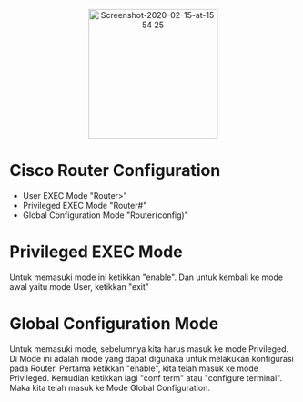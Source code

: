 <p align="center">
<img width="227" alt="Screenshot-2020-02-15-at-15 54 25" src="https://github.com/user-attachments/assets/b850417c-51c0-44bd-878b-9bfae400622d" />
</p>

# Cisco Router Configuration
- User EXEC Mode "Router>"
- Privileged EXEC Mode "Router#"
- Global Configuration Mode "Router(config)"

# Privileged EXEC Mode

<p>Untuk memasuki mode ini ketikkan "enable". Dan untuk kembali ke mode awal yaitu mode User, ketikkan "exit"</p>

# Global Configuration Mode

<p>Untuk memasuki mode, sebelumnya kita harus masuk ke mode Privileged. Di Mode ini adalah mode yang dapat digunaka untuk melakukan konfigurasi pada Router. Pertama ketikkan "enable", kita telah masuk ke mode Privileged. Kemudian ketikkan lagi "conf term" atau "configure terminal". Maka kita telah masuk ke Mode Global Configuration.</p>

